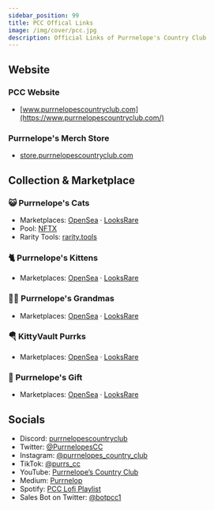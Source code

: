 ```yaml
---
sidebar_position: 99
title: PCC Offical Links
image: /img/cover/pcc.jpg
description: Official Links of Purrnelope's Country Club
---
```


## Website

### PCC Website

- [www.purrnelopescountryclub.com](https://www.purrnelopescountryclub.com/)

### Purrnelope's Merch Store

- [store.purrnelopescountryclub.com](https://store.purrnelopescountryclub.com/)

## Collection & Marketplace

### 😺 Purrnelope's Cats

- Marketplaces:
  [OpenSea](https://opensea.io/collection/purrnelopes-country-club) ·
  [LooksRare](https://looksrare.org/collections/0x9759226B2F8ddEFF81583e244Ef3bd13AAA7e4A1)
- Pool: [NFTX](https://nftx.io/vault/0xe581f272706581f9dcc362df3c7934e99192c492/info/)
- Rarity Tools: [rarity.tools](https://rarity.tools/purrnelopes-country-club)

### 🐈 Purrnelope's Kittens

- Marketplaces:
  [OpenSea](https://opensea.io/collection/purrnelopes-kittens) ·
  [LooksRare](https://looksrare.org/collections/0x0c6218D95735d3E12AE7C4703106E4b8e0b61010)

### 👵🏻 Purrnelope's Grandmas

- Marketplaces:
  [OpenSea](https://opensea.io/collection/purrnelopes-grandmas) ·
  [LooksRare](https://looksrare.org/collections/0x9e5bF3026A4F77971057cad44C0B6e02EFA9a7cD)

### 🪂 KittyVault Purrks

- Marketplaces:
  [OpenSea](https://opensea.io/collection/purrnelopes-kittybank-purrks) ·
  [LooksRare](https://looksrare.org/collections/0xda7d42b6167f1497346d7b2336a6d7a603026db1)

### 🎁 Purrnelope's Gift

- Marketplaces:
  [OpenSea](https://opensea.io/collection/purrnelopes-kittybank-purrks) ·
  [LooksRare](https://looksrare.org/collections/0x0d4790d7dce2c3474f4f6b6d7bf37bdeab651bba)

## Socials

- Discord: [purrnelopescountryclub](http://discord.gg/purrnelopescountryclub)
- Twitter: [@PurrnelopesCC](https://twitter.com/PurrnelopesCC)
- Instagram: [@purrnelopes_country_club](https://www.instagram.com/purrnelopes_country_club/)
- TikTok: [@purrs_cc](https://www.tiktok.com/@purrs_cc)
- YouTube: [Purrnelope’s Country Club](https://www.youtube.com/channel/UCDNEK69wV4wkYeIb-WTshUQ)
- Medium: [Purrnelop](https://purrnelope.medium.com/)
- Spotify: [PCC Lofi Playlist](https://open.spotify.com/playlist/37i9dQZF1DWWQRwui0ExPn)
- Sales Bot on Twitter: [@botpcc1](https://twitter.com/botpcc1)
